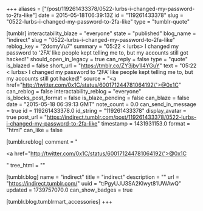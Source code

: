 +++
aliases = ["/post/119261433378/0522-lurbs-i-changed-my-password-to-2fa-like"]
date = 2015-05-18T06:39:13Z
id = "119261433378"
slug = "0522-lurbs-i-changed-my-password-to-2fa-like"
type = "tumblr-quote"

[tumblr]
interactability_blaze = "everyone"
state = "published"
blog_name = "indirect"
slug = "0522-lurbs-i-changed-my-password-to-2fa-like"
reblog_key = "2domyVu7"
summary = "05:22 < lurbs> I changed my password to ‘2FA’ like people kept telling me to, but my accounts still got hacked!"
should_open_in_legacy = true
can_reply = false
type = "quote"
is_blazed = false
short_url = "https://tmblr.co/ZY3jby1l4YGuY"
text = "05:22 &lt; lurbs&gt; I changed my password to &lsquo;2FA&rsquo; like people kept telling me to, but my accounts still got hacked!"
source = "<a href=\"http://twitter.com/0x1C/status/600171244781064192\">@0x1C</a>"
can_reblog = false
interactability_reblog = "everyone"
is_blocks_post_format = false
is_blaze_pending = false
can_blaze = false
date = "2015-05-18 06:39:13 GMT"
note_count = 0.0
can_send_in_message = true
id = 119261433378.0
id_string = "119261433378"
display_avatar = true
post_url = "https://indirect.tumblr.com/post/119261433378/0522-lurbs-i-changed-my-password-to-2fa-like"
timestamp = 1431931153.0
format = "html"
can_like = false

[tumblr.reblog]
comment = "<p><a href=\"http://twitter.com/0x1C/status/600171244781064192\">@0x1C</a></p>"
tree_html = ""

[tumblr.blog]
name = "indirect"
title = "indirect"
description = ""
url = "https://indirect.tumblr.com/"
uuid = "t:PgyUJU3SA2Klwyt81UWAwQ"
updated = 1739757070.0
can_show_badges = true

[tumblr.blog.tumblrmart_accessories]
+++
